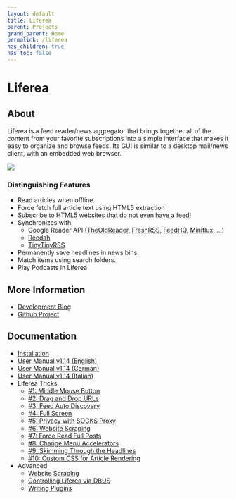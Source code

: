 ```yaml
---
layout: default
title: Liferea
parent: Projects
grand_parent: Home
permalink: /liferea
has_children: true
has_toc: false
---
```


# Liferea

## About

Liferea is a feed reader/news aggregator that brings together all of
the content from your favorite subscriptions into a simple interface that
makes it easy to organize and browse feeds. Its GUI is similar to a
desktop mail/news client, with an embedded web browser.

<img src="/liferea/images/liferea-title.png"/>


### Distinguishing Features

<ul>
	<li>Read articles when offline.</li>
	<li>Force fetch full article text using HTML5 extraction</li>
	<li>Subscribe to HTML5 websites that do not even have a feed!</li>
	<li>Synchronizes with
		<ul>
			<li>Google Reader API (<a href='http://theoldreader.com'>TheOldReader</a>, <a href="https://www.freshrss.org/">FreshRSS</a>, <a href="https://github.com/feedhq/feedhq">FeedHQ</a>, <a href="https://github.com/miniflux/v2">Miniflux</a>, ...)</li>
			<li><a href='http://reedah.com'>Reedah</a></li>
			<li><a href='http://tt-rss.org'>TinyTinyRSS</a></li>						
		</ul>
	</li>
	<li>Permanently save headlines in news bins.</li>
	<li>Match items using search folders.</li>
	<li>Play Podcasts in Liferea</li>
</ul>

## More Information

- [Development Blog](/liferea/blog)
- [Github Project](https://github.com/lwindolf/liferea)

## Documentation

- [Installation](/liferea/install.htm)
- [User Manual v1.14 (English)](/liferea/help1140/topics_en.html)
- [User Manual v1.14 (German)](/liferea/help1140/topics_de.html)
- [User Manual v1.14 (Italian)](/liferea/help1140/topics_it.html)
- Liferea Tricks
	- [#1: Middle Mouse Button](/liferea/blog/Liferea-Trick-1-Middle-Mouse-Button-Clicking)
	- [#2: Drag and Drop URLs](/liferea/blog/Liferea-Trick-2-Drag-and-Drop-URLs)
	- [#3: Feed Auto Discovery](/liferea/blog/Liferea-Trick-3-Use-Feed-Auto-Discovery)
	- [#4: Full Screen](/liferea/blog/Liferea-Trick-4-Full-Screen-Mode")
	- [#5: Privacy with SOCKS Proxy](/liferea/blog/Liferea-Trick-5-Privacy-with-a-SOCKS-Proxy)
	- [#6: Website Scraping](/liferea/blog/Liferea-Trick-6-Website-Scraping)
	- [#7: Force Read Full Posts](/liferea/blog/Liferea-Trick-7-Force-Read-Full-Posts)
	- [#8: Change Menu Accelerators](/liferea/blog/Liferea-Trick-8-Change-Menu-Accelerators)
	- [#9: Skimming Through the Headlines](/liferea/blog/Liferea-Trick-9-Skimming-Through-the-Headlines)
	- [#10: Custom CSS for Article Rendering](/liferea/blog/Liferea-Trick-10-Custom-CSS-for-Article-Rendering)
- Advanced
	- [Website Scraping](/liferea/scraping.htm)
	- [Controlling Liferea via DBUS](/liferea/dbus.htm)
	- [Writing Plugins](https://github.com/lwindolf/liferea/blob/master/plugins/README.md#plugin-tutorial)

